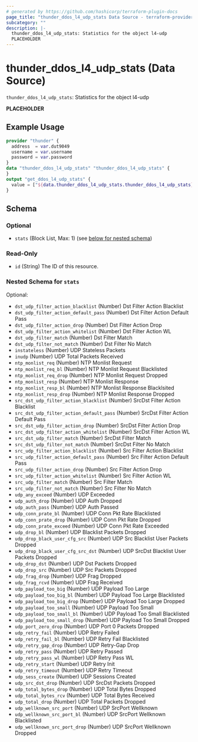 ```yaml
---
# generated by https://github.com/hashicorp/terraform-plugin-docs
page_title: "thunder_ddos_l4_udp_stats Data Source - terraform-provider-thunder"
subcategory: ""
description: |-
  thunder_ddos_l4_udp_stats: Statistics for the object l4-udp
  PLACEHOLDER
---
```


# thunder_ddos_l4_udp_stats (Data Source)

`thunder_ddos_l4_udp_stats`: Statistics for the object l4-udp

__PLACEHOLDER__

## Example Usage

```terraform
provider "thunder" {
  address  = var.dut9049
  username = var.username
  password = var.password
}
data "thunder_ddos_l4_udp_stats" "thunder_ddos_l4_udp_stats" {
}
output "get_ddos_l4_udp_stats" {
  value = ["${data.thunder_ddos_l4_udp_stats.thunder_ddos_l4_udp_stats}"]
}
```

<!-- schema generated by tfplugindocs -->
## Schema

### Optional

- `stats` (Block List, Max: 1) (see [below for nested schema](#nestedblock--stats))

### Read-Only

- `id` (String) The ID of this resource.

<a id="nestedblock--stats"></a>
### Nested Schema for `stats`

Optional:

- `dst_udp_filter_action_blacklist` (Number) Dst Filter Action Blacklist
- `dst_udp_filter_action_default_pass` (Number) Dst Filter Action Default Pass
- `dst_udp_filter_action_drop` (Number) Dst Filter Action Drop
- `dst_udp_filter_action_whitelist` (Number) Dst Filter Action WL
- `dst_udp_filter_match` (Number) Dst Filter Match
- `dst_udp_filter_not_match` (Number) Dst Filter No Match
- `instateless` (Number) UDP Stateless Packets
- `inudp` (Number) UDP Total Packets Received
- `ntp_monlist_req` (Number) NTP Monlist Request
- `ntp_monlist_req_bl` (Number) NTP Monlist Request Blacklisted
- `ntp_monlist_req_drop` (Number) NTP Monlist Request Dropped
- `ntp_monlist_resp` (Number) NTP Monlist Response
- `ntp_monlist_resp_bl` (Number) NTP Monlist Response Blacklsited
- `ntp_monlist_resp_drop` (Number) NTP Monlist Response Dropped
- `src_dst_udp_filter_action_blacklist` (Number) SrcDst Filter Action Blacklist
- `src_dst_udp_filter_action_default_pass` (Number) SrcDst Filter Action Default Pass
- `src_dst_udp_filter_action_drop` (Number) SrcDst Filter Action Drop
- `src_dst_udp_filter_action_whitelist` (Number) SrcDst Filter Action WL
- `src_dst_udp_filter_match` (Number) SrcDst Filter Match
- `src_dst_udp_filter_not_match` (Number) SrcDst Filter No Match
- `src_udp_filter_action_blacklist` (Number) Src Filter Action Blacklist
- `src_udp_filter_action_default_pass` (Number) Src Filter Action Default Pass
- `src_udp_filter_action_drop` (Number) Src Filter Action Drop
- `src_udp_filter_action_whitelist` (Number) Src Filter Action WL
- `src_udp_filter_match` (Number) Src Filter Match
- `src_udp_filter_not_match` (Number) Src Filter No Match
- `udp_any_exceed` (Number) UDP Exceeded
- `udp_auth_drop` (Number) UDP Auth Dropped
- `udp_auth_pass` (Number) UDP Auth Passed
- `udp_conn_prate_bl` (Number) UDP Conn Pkt Rate Blacklisted
- `udp_conn_prate_drop` (Number) UDP Conn Pkt Rate Dropped
- `udp_conn_prate_exceed` (Number) UDP Conn Pkt Rate Exceeded
- `udp_drop_bl` (Number) UDP Blacklist Packets Dropped
- `udp_drop_black_user_cfg_src` (Number) UDP Src Blacklist User Packets Dropped
- `udp_drop_black_user_cfg_src_dst` (Number) UDP SrcDst Blacklist User Packets Dropped
- `udp_drop_dst` (Number) UDP Dst Packets Dropped
- `udp_drop_src` (Number) UDP Src Packets Dropped
- `udp_frag_drop` (Number) UDP Frag Dropped
- `udp_frag_rcvd` (Number) UDP Frag Received
- `udp_payload_too_big` (Number) UDP Payload Too Large
- `udp_payload_too_big_bl` (Number) UDP Payload Too Large Blacklisted
- `udp_payload_too_big_drop` (Number) UDP Payload Too Large Dropped
- `udp_payload_too_small` (Number) UDP Payload Too Small
- `udp_payload_too_small_bl` (Number) UDP Payload Too Small Blacklisted
- `udp_payload_too_small_drop` (Number) UDP Payload Too Small Dropped
- `udp_port_zero_drop` (Number) UDP Port 0 Packets Dropped
- `udp_retry_fail` (Number) UDP Retry Failed
- `udp_retry_fail_bl` (Number) UDP Retry Fail Blacklisted
- `udp_retry_gap_drop` (Number) UDP Retry-Gap Drop
- `udp_retry_pass` (Number) UDP Retry Passed
- `udp_retry_pass_wl` (Number) UDP Retry Pass WL
- `udp_retry_start` (Number) UDP Retry Init
- `udp_retry_timeout` (Number) UDP Retry Timeout
- `udp_sess_create` (Number) UDP Sessions Created
- `udp_src_dst_drop` (Number) UDP SrcDst Packets Dropped
- `udp_total_bytes_drop` (Number) UDP Total Bytes Dropped
- `udp_total_bytes_rcv` (Number) UDP Total Bytes Received
- `udp_total_drop` (Number) UDP Total Packets Dropped
- `udp_wellknown_src_port` (Number) UDP SrcPort Wellknown
- `udp_wellknown_src_port_bl` (Number) UDP SrcPort Wellknown Blacklisted
- `udp_wellknown_src_port_drop` (Number) UDP SrcPort Wellknown Dropped



